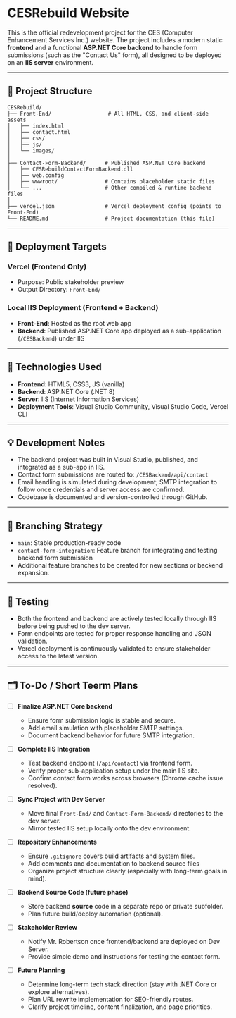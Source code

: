 # CESRebuild Website

This is the official redevelopment project for the CES (Computer Enhancement Services Inc.) website. The project includes a modern static **frontend** and a functional **ASP.NET Core backend** to handle form submissions (such as the "Contact Us" form), all designed to be deployed on an **IIS server** environment.

---

## 📁 Project Structure

```text
CESRebuild/
├── Front-End/                  # All HTML, CSS, and client-side assets
│   ├── index.html
│   ├── contact.html
│   ├── css/
│   ├── js/
│   └── images/
│
├── Contact-Form-Backend/      # Published ASP.NET Core backend
│   ├── CESRebuildContactFormBackend.dll
│   ├── web.config
│   ├── wwwroot/               # Contains placeholder static files
│   └── ...                    # Other compiled & runtime backend files
│
├── vercel.json                # Vercel deployment config (points to Front-End)
└── README.md                  # Project documentation (this file)
```

---

## 🚀 Deployment Targets

### Vercel (Frontend Only)
- Purpose: Public stakeholder preview
- Output Directory: `Front-End/`

### Local IIS Deployment (Frontend + Backend)
- **Front-End**: Hosted as the root web app
- **Backend**: Published ASP.NET Core app deployed as a sub-application (`/CESBackend`) under IIS

---

## 🔧 Technologies Used

- **Frontend**: HTML5, CSS3, JS (vanilla)
- **Backend**: ASP.NET Core (.NET 8)
- **Server**: IIS (Internet Information Services)
- **Deployment Tools**: Visual Studio Community, Visual Studio Code, Vercel CLI

---

## 💡 Development Notes

- The backend project was built in Visual Studio, published, and integrated as a sub-app in IIS.
- Contact form submissions are routed to: `/CESBackend/api/contact`
- Email handling is simulated during development; SMTP integration to follow once credentials and server access are confirmed.
- Codebase is documented and version-controlled through GitHub.

---

## 📌 Branching Strategy

- `main`: Stable production-ready code
- `contact-form-integration`: Feature branch for integrating and testing backend form submission
- Additional feature branches to be created for new sections or backend expansion.

---

## 🧪 Testing

- Both the frontend and backend are actively tested locally through IIS before being pushed to the dev server.
- Form endpoints are tested for proper response handling and JSON validation.
- Vercel deployment is continuously validated to ensure stakeholder access to the latest version.

---

## 🗂️ To-Do / Short Teerm Plans

- [ ] **Finalize ASP.NET Core backend**
  - Ensure form submission logic is stable and secure.
  - Add email simulation with placeholder SMTP settings.
  - Document backend behavior for future SMTP integration.
  
- [ ] **Complete IIS Integration**
  - Test backend endpoint (`/api/contact`) via frontend form.
  - Verify proper sub-application setup under the main IIS site.
  - Confirm contact form works across browsers (Chrome cache issue resolved).

- [ ] **Sync Project with Dev Server**
  - Move final `Front-End/` and `Contact-Form-Backend/` directories to the dev server.
  - Mirror tested IIS setup locally onto the dev environment.

- [ ] **Repository Enhancements**
  - Ensure `.gitignore` covers build artifacts and system files.
  - Add comments and documentation to backend source files
  - Organize project structure clearly (especially with long-term goals in mind).
  
- [ ] **Backend Source Code (future phase)**
  - Store backend **source** code in a separate repo or private subfolder.
  - Plan future build/deploy automation (optional).

- [ ] **Stakeholder Review**
  - Notify Mr. Robertson once frontend/backend are deployed on Dev Server.
  - Provide simple demo and instructions for testing the contact form.

- [ ] **Future Planning**
  - Determine long-term tech stack direction (stay with .NET Core or explore alternatives).
  - Plan URL rewrite implementation for SEO-friendly routes.
  - Clarify project timeline, content finalization, and page priorities.


